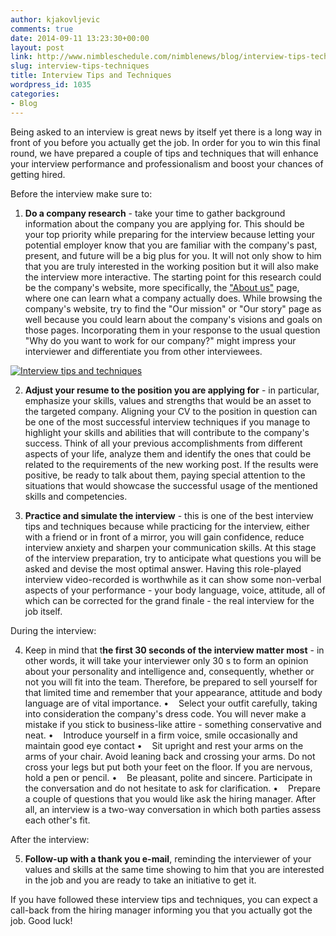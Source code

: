```yaml
---
author: kjakovljevic
comments: true
date: 2014-09-11 13:23:30+00:00
layout: post
link: http://www.nimbleschedule.com/nimblenews/blog/interview-tips-techniques/
slug: interview-tips-techniques
title: Interview Tips and Techniques
wordpress_id: 1035
categories:
- Blog
---
```


Being asked to an interview is great news by itself yet there is a long way in front of you before you actually get the job. In order for you to win this final round, we have prepared a couple of tips and techniques that will enhance your interview performance and professionalism and boost your chances of getting hired.




Before the interview make sure to:




1. **Do a company research** - take your time to gather background information about the company you are applying for. This should be your top priority while preparing for the interview because letting your potential employer know that you are familiar with the company's past, present, and future will be a big plus for you. It will not only show to him that you are truly interested in the working position but it will also make the interview more interactive. The starting point for this research could be the company's website, more specifically, the ["About us"](http://www.nimbleschedule.com/about-us/) page, where one can learn what a company actually does. While browsing the company's website, try to find the "Our mission" or "Our story" page as well because you could learn about the company's visions and goals on those pages. Incorporating them in your response to the usual question "Why do you want to work for our company?" might impress your interviewer and differentiate you from other interviewees.


[![Interview tips and techniques](http://www.nimbleschedule.com/wp-content/uploads/2014/09/interview-tips-techniques-thumb.jpg)](http://www.nimbleschedule.com/wp-content/uploads/2014/09/interview-tips-techniques.jpg)


2. **Adjust your resume to the position you are applying for** - in particular, emphasize your skills, values and strengths that would be an asset to the targeted company. Aligning your CV to the position in question can be one of the most successful interview techniques if you manage to highlight your skills and abilities that will contribute to the company's success. Think of all your previous accomplishments from different aspects of your life, analyze them and identify the ones that could be related to the requirements of the new working post. If the results were positive, be ready to talk about them, paying special attention to the situations that would showcase the successful usage of the mentioned skills and competencies.




3. **Practice and simulate the interview** - this is one of the best interview tips and techniques because while practicing for the interview, either with a friend or in front of a mirror, you will gain confidence, reduce interview anxiety and sharpen your communication skills. At this stage of the interview preparation, try to anticipate what questions you will be asked and devise the most optimal answer. Having this role-played interview video-recorded is worthwhile as it can show some non-verbal aspects of your performance - your body language, voice, attitude, all of which can be corrected for the grand finale - the real interview for the job itself.


During the interview:


4. Keep in mind that t**he first 30 seconds of the interview matter most** - in other words, it will take your interviewer only 30 s to form an opinion about your personality and intelligence and, consequently, whether or not you will fit into the team. Therefore, be prepared to sell yourself for that limited time and remember that your appearance, attitude and body language are of vital importance.
•    Select your outfit carefully, taking into consideration the company's dress code. You will never make a mistake if you stick to business-like attire - something conservative and neat.
•    Introduce yourself in a firm voice, smile occasionally and maintain good eye contact
•    Sit upright and rest your arms on the arms of your chair. Avoid leaning back and crossing your arms. Do not cross your legs but put both your feet on the floor. If you are nervous, hold a pen or pencil.
•    Be pleasant, polite and sincere. Participate in the conversation and do not hesitate to ask for clarification.
•    Prepare a couple of questions that you would like ask the hiring manager. After all, an interview is a two-way conversation in which both parties assess each other's fit.




After the interview:




5. **Follow-up with a thank you e-mail**, reminding the interviewer of your values and skills at the same time showing to him that you are interested in the job and you are ready to take an initiative to get it.




If you have followed these interview tips and techniques, you can expect a call-back from the hiring manager informing you that you actually got the job. Good luck!
